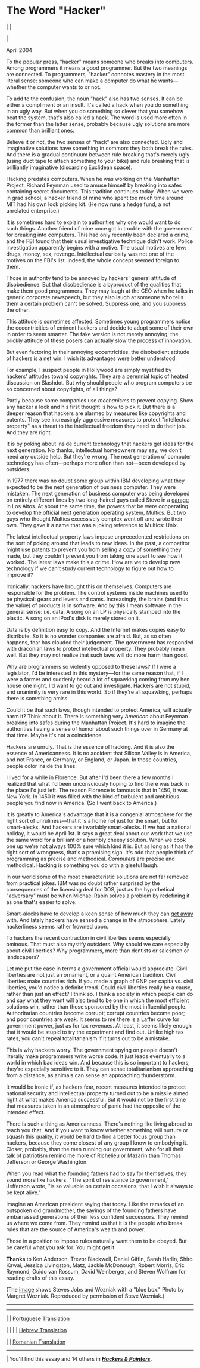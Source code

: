 # The Word "Hacker"

| | [](index.html)  
  
| [](https://s.turbifycdn.com/aah/paulgraham/the-word-hacker-11.gif)  
  
  
  
April 2004  
  
To the popular press, "hacker" means someone who breaks into computers. Among programmers it means a good programmer. But the two meanings are connected. To programmers, "hacker" connotes mastery in the most literal sense: someone who can make a computer do what he wants—whether the computer wants to or not.  
  
To add to the confusion, the noun "hack" also has two senses. It can be either a compliment or an insult. It's called a hack when you do something in an ugly way. But when you do something so clever that you somehow beat the system, that's also called a hack. The word is used more often in the former than the latter sense, probably because ugly solutions are more common than brilliant ones.  
  
Believe it or not, the two senses of "hack" are also connected. Ugly and imaginative solutions have something in common: they both break the rules. And there is a gradual continuum between rule breaking that's merely ugly (using duct tape to attach something to your bike) and rule breaking that is brilliantly imaginative (discarding Euclidean space).  
  
Hacking predates computers. When he was working on the Manhattan Project, Richard Feynman used to amuse himself by breaking into safes containing secret documents. This tradition continues today. When we were in grad school, a hacker friend of mine who spent too much time around MIT had his own lock picking kit. (He now runs a hedge fund, a not unrelated enterprise.)  
  
It is sometimes hard to explain to authorities why one would want to do such things. Another friend of mine once got in trouble with the government for breaking into computers. This had only recently been declared a crime, and the FBI found that their usual investigative technique didn't work. Police investigation apparently begins with a motive. The usual motives are few: drugs, money, sex, revenge. Intellectual curiosity was not one of the motives on the FBI's list. Indeed, the whole concept seemed foreign to them.  
  
Those in authority tend to be annoyed by hackers' general attitude of disobedience. But that disobedience is a byproduct of the qualities that make them good programmers. They may laugh at the CEO when he talks in generic corporate newspeech, but they also laugh at someone who tells them a certain problem can't be solved. Suppress one, and you suppress the other.  
  
This attitude is sometimes affected. Sometimes young programmers notice the eccentricities of eminent hackers and decide to adopt some of their own in order to seem smarter. The fake version is not merely annoying; the prickly attitude of these posers can actually slow the process of innovation.  
  
But even factoring in their annoying eccentricities, the disobedient attitude of hackers is a net win. I wish its advantages were better understood.  
  
For example, I suspect people in Hollywood are simply mystified by hackers' attitudes toward copyrights. They are a perennial topic of heated discussion on Slashdot. But why should people who program computers be so concerned about copyrights, of all things?  
  
Partly because some companies use _mechanisms_ to prevent copying. Show any hacker a lock and his first thought is how to pick it. But there is a deeper reason that hackers are alarmed by measures like copyrights and patents. They see increasingly aggressive measures to protect "intellectual property" as a threat to the intellectual freedom they need to do their job. And they are right.  
  
It is by poking about inside current technology that hackers get ideas for the next generation. No thanks, intellectual homeowners may say, we don't need any outside help. But they're wrong. The next generation of computer technology has often—perhaps more often than not—been developed by outsiders.  
  
In 1977 there was no doubt some group within IBM developing what they expected to be the next generation of business computer. They were mistaken. The next generation of business computer was being developed on entirely different lines by two long-haired guys called Steve in a [garage](garage.html) in Los Altos. At about the same time, the powers that be were cooperating to develop the official next generation operating system, Multics. But two guys who thought Multics excessively complex went off and wrote their own. They gave it a name that was a joking reference to Multics: Unix.  
  
The latest intellectual property laws impose unprecedented restrictions on the sort of poking around that leads to new ideas. In the past, a competitor might use patents to prevent you from selling a copy of something they made, but they couldn't prevent you from taking one apart to see how it worked. The latest laws make this a crime. How are we to develop new technology if we can't study current technology to figure out how to improve it?  
  
Ironically, hackers have brought this on themselves. Computers are responsible for the problem. The control systems inside machines used to be physical: gears and levers and cams. Increasingly, the brains (and thus the value) of products is in software. And by this I mean software in the general sense: i.e. data. A song on an LP is physically stamped into the plastic. A song on an iPod's disk is merely stored on it.  
  
Data is by definition easy to copy. And the Internet makes copies easy to distribute. So it is no wonder companies are afraid. But, as so often happens, fear has clouded their judgement. The government has responded with draconian laws to protect intellectual property. They probably mean well. But they may not realize that such laws will do more harm than good.  
  
Why are programmers so violently opposed to these laws? If I were a legislator, I'd be interested in this mystery—for the same reason that, if I were a farmer and suddenly heard a lot of squawking coming from my hen house one night, I'd want to go out and investigate. Hackers are not stupid, and unanimity is very rare in this world. So if they're all squawking, perhaps there is something amiss.  
  
Could it be that such laws, though intended to protect America, will actually harm it? Think about it. There is something very _American_ about Feynman breaking into safes during the Manhattan Project. It's hard to imagine the authorities having a sense of humor about such things over in Germany at that time. Maybe it's not a coincidence.  
  
Hackers are unruly. That is the essence of hacking. And it is also the essence of Americanness. It is no accident that Silicon Valley is in America, and not France, or Germany, or England, or Japan. In those countries, people color inside the lines.  
  
I lived for a while in Florence. But after I'd been there a few months I realized that what I'd been unconsciously hoping to find there was back in the place I'd just left. The reason Florence is famous is that in 1450, it was New York. In 1450 it was filled with the kind of turbulent and ambitious people you find now in America. (So I went back to America.)  
  
It is greatly to America's advantage that it is a congenial atmosphere for the right sort of unruliness—that it is a home not just for the smart, but for smart-alecks. And hackers are invariably smart-alecks. If we had a national holiday, it would be April 1st. It says a great deal about our work that we use the same word for a brilliant or a horribly cheesy solution. When we cook one up we're not always 100% sure which kind it is. But as long as it has the right sort of wrongness, that's a promising sign. It's odd that people think of programming as precise and methodical. _Computers_ are precise and methodical. Hacking is something you do with a gleeful laugh.  
  
In our world some of the most characteristic solutions are not far removed from practical jokes. IBM was no doubt rather surprised by the consequences of the licensing deal for DOS, just as the hypothetical "adversary" must be when Michael Rabin solves a problem by redefining it as one that's easier to solve.  
  
Smart-alecks have to develop a keen sense of how much they can [get away](say.html) with. And lately hackers have sensed a change in the atmosphere. Lately hackerliness seems rather frowned upon.  
  
To hackers the recent contraction in civil liberties seems especially ominous. That must also mystify outsiders. Why should we care especially about civil liberties? Why programmers, more than dentists or salesmen or landscapers?  
  
Let me put the case in terms a government official would appreciate. Civil liberties are not just an ornament, or a quaint American tradition. Civil liberties make countries rich. If you made a graph of GNP per capita vs. civil liberties, you'd notice a definite trend. Could civil liberties really be a cause, rather than just an effect? I think so. I think a society in which people can do and say what they want will also tend to be one in which the most efficient solutions win, rather than those sponsored by the most influential people. Authoritarian countries become corrupt; corrupt countries become poor; and poor countries are weak. It seems to me there is a Laffer curve for government power, just as for tax revenues. At least, it seems likely enough that it would be stupid to try the experiment and find out. Unlike high tax rates, you can't repeal totalitarianism if it turns out to be a mistake.  
  
This is why hackers worry. The government spying on people doesn't literally make programmers write worse code. It just leads eventually to a world in which bad ideas win. And because this is so important to hackers, they're especially sensitive to it. They can sense totalitarianism approaching from a distance, as animals can sense an approaching thunderstorm.  
  
It would be ironic if, as hackers fear, recent measures intended to protect national security and intellectual property turned out to be a missile aimed right at what makes America successful. But it would not be the first time that measures taken in an atmosphere of panic had the opposite of the intended effect.  
  
There is such a thing as Americanness. There's nothing like living abroad to teach you that. And if you want to know whether something will nurture or squash this quality, it would be hard to find a better focus group than hackers, because they come closest of any group I know to embodying it. Closer, probably, than the men running our government, who for all their talk of patriotism remind me more of Richelieu or Mazarin than Thomas Jefferson or George Washington.  
  
When you read what the founding fathers had to say for themselves, they sound more like hackers. "The spirit of resistance to government," Jefferson wrote, "is so valuable on certain occasions, that I wish it always to be kept alive."  
  
Imagine an American president saying that today. Like the remarks of an outspoken old grandmother, the sayings of the founding fathers have embarrassed generations of their less confident successors. They remind us where we come from. They remind us that it is the people who break rules that are the source of America's wealth and power.  
  
Those in a position to impose rules naturally want them to be obeyed. But be careful what you ask for. You might get it.  
  
  
  
  
  
 **Thanks** to Ken Anderson, Trevor Blackwell, Daniel Giffin, Sarah Harlin, Shiro Kawai, Jessica Livingston, Matz, Jackie McDonough, Robert Morris, Eric Raymond, Guido van Rossum, David Weinberger, and Steven Wolfram for reading drafts of this essay.   
  
(The [image](bluebox.html) shows Steves Jobs and Wozniak with a "blue box." Photo by Margret Wozniak. Reproduced by permission of Steve Wozniak.)  
  
  
  
---  
  
  
---  
| | [Portuguese Translation](http://www.sounerd.com.br/index.php?option=com_content&task=view&id=192&Itemid=43)  
  
| | | | [Hebrew Translation](http://www.trans.co.il/heb/68/the_word_hacker/)  
  
  
| | [Romanian Translation](http://ro.goobix.com/pg/gba/)  
  
  
  
  
  

* * *

|  You'll find this essay and 14 others in [**_Hackers & Painters_**](hackpaint.html).   

